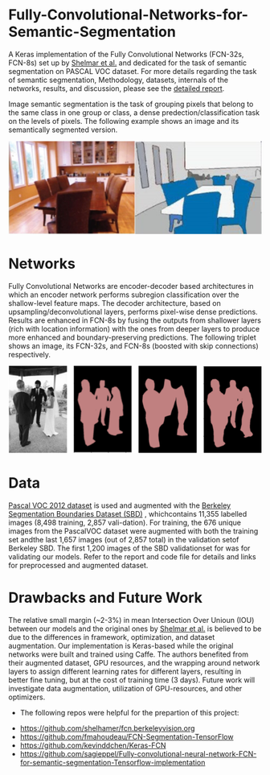 # Fully-Convolutional-Networks-for-Semantic-Segmentation
A Keras implementation of the Fully Convolutional Networks (FCN-32s, FCN-8s) set up by [Shelmar et al.](https://arxiv.org/abs/1605.06211)  and dedicated for the task of semantic segmentation on PASCAL VOC dataset. For more details regarding the task of semantic segmentation, Methodology, datasets, internals of the networks, results, and discussion, please see the [detailed report](https://github.com/Eslam-Zaher/Fully-Convolutional-Networks-for-Semantic-Segmentation/blob/main/Detailed%20Report.pdf).


Image semantic segmentation is the task of grouping pixels that belong to the same class in one group or class, a dense predection/classification task on the levels of pixels. The following example shows an image and its semantically segmented version.

![alt text](https://github.com/Eslam-Zaher/Fully-Convolutional-Networks-for-Semantic-Segmentation/blob/main/examples/sem_seg.PNG)


# Networks
Fully Convolutional Networks are encoder-decoder based architectures in which an encoder network performs subregion classification over the shallow-level feature maps. The decoder architecture, based on upsampling/deconvolutional layers, performs pixel-wise dense predictions. Results are enhanced in FCN-8s by fusing the outputs from shallower layers (rich with location information) with the ones from deeper layers to produce more enhanced and boundary-preserving predictions. The following triplet shows an image, its FCN-32s, and FCN-8s (boosted with skip connections) respectively.

![alt text](https://github.com/Eslam-Zaher/Fully-Convolutional-Networks-for-Semantic-Segmentation/blob/main/examples/resut.PNG)


# Data
[Pascal  VOC  2012  dataset](http://host.robots.ox.ac.uk/pascal/VOC/voc2012/) is used and augmented with  the [Berkeley Segmentation Boundaries Dataset (SBD)](http://home.bharathh.info/pubs/codes/SBD/download.html) , whichcontains  11,355  labelled  images  (8,498  training,  2,857  vali-dation).  For  training,  the  676  unique  images  from  the  PascalVOC  dataset  were  augmented  with  both  the  training  set  andthe last 1,657 images (out of 2,857 total) in the validation setof Berkeley SBD. The first 1,200 images of the SBD validationset for was for validating our models. Refer to the report and code file for details and links for preprocessed and augmented dataset.

# Drawbacks and Future Work
The relative small margin (~2-3%) in mean Intersection Over Unioun (IOU) between our models and the original ones by [Shelmar et al.](https://arxiv.org/abs/1605.06211) is believed to be due to the differences in framework, optimization, and dataset augmentation. Our implementation is Keras-based while the original networks were built and trained using Caffe. The authors benefited from their augmented dataset, GPU resources, and the wrapping around network layers to assign different learning rates for different layers, resulting in better fine tuning, but at the cost of training time (3 days). Future work will investigate data augmentation, utilization of GPU-resources, and other optimizers. 

* The following repos were helpful for the prepartion of this project:
- https://github.com/shelhamer/fcn.berkeleyvision.org
- https://github.com/fmahoudeau/FCN-Segmentation-TensorFlow
- https://github.com/kevinddchen/Keras-FCN
- https://github.com/sagieppel/Fully-convolutional-neural-network-FCN-for-semantic-segmentation-Tensorflow-implementation




